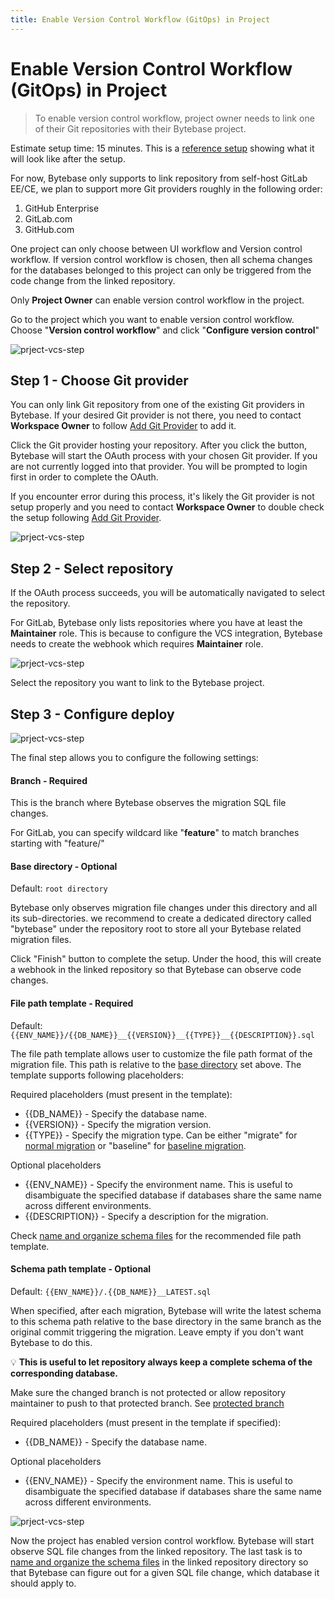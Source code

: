 ```yaml
---
title: Enable Version Control Workflow (GitOps) in Project
---
```


# Enable Version Control Workflow (GitOps) in Project

> To enable version control workflow, project owner needs to link one of their Git repositories with their Bytebase project.

Estimate setup time: 15 minutes. This is a [reference setup](https://demo.bytebase.com/project/blog-git-3003#version-control) showing what it will look like after the setup.

<hint-block type="info">

For now, Bytebase only supports to link repository from self-host GitLab EE/CE, we plan to support more Git providers roughly in the following order:

1. GitHub Enterprise
2. GitLab.com
3. GitHub.com

</hint-block>

<hint-block type="info">

One project can only choose between UI workflow and Version control workflow. If version control workflow is chosen, then all schema changes for the databases belonged to this project can only be triggered from the code change from the linked repository.

</hint-block>

<hint-block type="warning">

Only **Project Owner** can enable version control workflow in the project.

</hint-block>

Go to the project which you want to enable version control workflow. Choose "**Version control workflow**" and click "**Configure version control**"

![prject-vcs-step](/static/docs-assets/prject-vcs-step1.png)

## Step 1 - Choose Git provider

<hint-block type="info">

You can only link Git repository from one of the existing Git providers in Bytebase. If your desired Git provider is not there, you need to contact **Workspace Owner** to follow [Add Git Provider](/docs/use-bytebase/vcs-integration/add-git-provider) to add it.

</hint-block>

Click the Git provider hosting your repository. After you click the button, Bytebase will start the OAuth process with your chosen Git provider. If you are not currently logged into that provider. You will be prompted to login first in order to complete the OAuth.

<hint-block type="info">

If you encounter error during this process, it's likely the Git provider is not setup properly and you need to contact **Workspace Owner** to double check the setup following [Add Git Provider](/docs/use-bytebase/vcs-integration/add-git-provider).

</hint-block>

![prject-vcs-step](/static/docs-assets/prject-vcs-step2.png)

## Step 2 - Select repository

If the OAuth process succeeds, you will be automatically navigated to select the repository.

<hint-block type="info">

For GitLab, Bytebase only lists repositories where you have at least the **Maintainer** role. This is because to configure the VCS integration, Bytebase needs to create the webhook which requires **Maintainer** role.

</hint-block>

![prject-vcs-step](/static/docs-assets/prject-vcs-step3.png)

Select the repository you want to link to the Bytebase project.

## Step 3 - Configure deploy

![prject-vcs-step](/static/docs-assets/prject-vcs-step4.png)

The final step allows you to configure the following settings:

#### Branch - Required

This is the branch where Bytebase observes the migration SQL file changes.

<hint-block type="info">

For GitLab, you can specify wildcard like "**feature**" to match branches starting with "feature/"

</hint-block>

#### Base directory - Optional

Default: `root directory`

Bytebase only observes migration file changes under this directory and all its sub-directories. we recommend to create a dedicated directory called "bytebase" under the repository root to store all your Bytebase related migration files.

Click "Finish" button to complete the setup. Under the hood, this will create a webhook in the linked repository so that Bytebase can observe code changes.

#### File path template - Required

Default: `{{ENV_NAME}}/{{DB_NAME}}__{{VERSION}}__{{TYPE}}__{{DESCRIPTION}}.sql`

The file path template allows user to customize the file path format of the migration file. This path is relative to the [base directory](#base-directory-default-root-directory) set above. The template supports following placeholders:

Required placeholders (must present in the template):

- {{DB_NAME}} - Specify the database name.
- {{VERSION}} - Specify the migration version.
- {{TYPE}} - Specify the migration type. Can be either "migrate" for [normal migration](/docs/concepts/migration-types#normal-migration) or "baseline" for [baseline migration](/docs/concepts/migration-types#baseline-migration).

Optional placeholders

- {{ENV_NAME}} - Specify the environment name. This is useful to disambiguate the specified database if databases share the same name across different environments.
- {{DESCRIPTION}} - Specify a description for the migration.

Check [name and organize schema files](/docs/use-bytebase/vcs-integration/name-and-organize-schema-files) for the recommended file path template.

#### Schema path template - Optional

Default: `{{ENV_NAME}}/.{{DB_NAME}}__LATEST.sql`

When specified, after each migration, Bytebase will write the latest schema to this schema path relative to the base directory in the same branch as the original commit triggering the migration. Leave empty if you don't want Bytebase to do this.

💡 **This is useful to let repository always keep a complete schema of the corresponding database.**

<hint-block type="warning">

Make sure the changed branch is not protected or allow repository maintainer to push to that protected branch. See [protected branch](https://docs.gitlab.com/ee/user/project/protected_branches.html)

</hint-block>

Required placeholders (must present in the template if specified):

- {{DB_NAME}} - Specify the database name.

Optional placeholders

- {{ENV_NAME}} - Specify the environment name. This is useful to disambiguate the specified database if databases share the same name across different environments.

![prject-vcs-step](/static/docs-assets/prject-vcs-step5.png)

Now the project has enabled version control workflow. Bytebase will start observe SQL file changes from the linked repository. The last task is to [name and organize the schema files](/docs/use-bytebase/vcs-integration/name-and-organize-schema-files) in the linked repository directory so that Bytebase can figure out for a given SQL file change, which database it should apply to.

